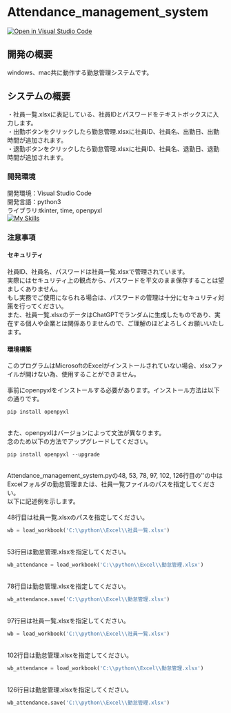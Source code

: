 # Attendance_management_system
[![Open in Visual Studio Code](https://img.shields.io/static/v1?logo=visualstudiocode&label=&message=Open%20in%20Visual%20Studio%20Code&labelColor=2c2c32&color=007acc&logoColor=007acc)](https://open.vscode.dev/hosoya17/Attendance_management_system)
## 開発の概要
windows、mac共に動作する勤怠管理システムです。
## システムの概要
・社員一覧.xlsxに表記している、社員IDとパスワードをテキストボックスに入力します。<br>
・出勤ボタンをクリックしたら勤怠管理.xlsxに社員ID、社員名、出勤日、出勤時間が追加されます。<br>
・退勤ボタンをクリックしたら勤怠管理.xlsxに社員ID、社員名、退勤日、退勤時間が追加されます。
### 開発環境
開発環境：Visual Studio Code<br>
開発言語：python3<br>
ライブラリ:tkinter, time, openpyxl<br>
[![My Skills](https://skillicons.dev/icons?i=vscode,py)](https://skillicons.dev)
### 注意事項
#### セキュリティ
社員ID、社員名、パスワードは社員一覧.xlsxで管理されています。<br>
実際にはセキュリティ上の観点から、パスワードを平文のまま保存することは望ましくありません。<br>
もし実務でご使用になられる場合は、パスワードの管理は十分にセキュリティ対策を行ってください。<br>
また、社員一覧.xlsxのデータはChatGPTでランダムに生成したものであり、実在する個人や企業とは関係ありませんので、ご理解のほどよろしくお願いいたします。<br>
#### 環境構築
このプログラムはMicrosoftのExcelがインストールされていない場合、xlsxファイルが開けない為、使用することができません。<br>
<br>
事前にopenpyxlをインストールする必要があります。インストール方法は以下の通りです。<br>

```Shell
pip install openpyxl
```
<br>
また、openpyxlはバージョンによって文法が異なります。<br>
念のため以下の方法でアップグレードしてください。

```Shell
pip install openpyxl --upgrade
```
<br>
Attendance_management_system.pyの48, 53, 78, 97, 102, 126行目の''の中はExcelフォルダの勤怠管理または、社員一覧ファイルのパスを指定してください。<br>
以下に記述例を示します。<br>
<br>
48行目は社員一覧.xlsxのパスを指定してください。<br>

```python
wb = load_workbook('C:\\python\\Excel\\社員一覧.xlsx')
```
<br>
53行目は勤怠管理.xlsxを指定してください。<br>

```python
wb_attendance = load_workbook('C:\\python\\Excel\\勤怠管理.xlsx')
```
<br>
78行目は勤怠管理.xlsxを指定してください。<br>

```python
wb_attendance.save('C:\\python\\Excel\\勤怠管理.xlsx')
```
<br>
97行目は社員一覧.xlsxを指定してください。<br>

```python
wb = load_workbook('C:\\python\\Excel\\社員一覧.xlsx')
```
<br>
102行目は勤怠管理.xlsxを指定してください。<br>

```python
wb_attendance = load_workbook('C:\\python\\Excel\\勤怠管理.xlsx')
```
<br>
126行目は勤怠管理.xlsxを指定してください。<br>

```python
wb_attendance.save('C:\\python\\Excel\\勤怠管理.xlsx')
```
